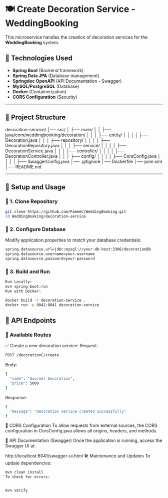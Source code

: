 # 🍽️ Create Decoration Service - WeddingBooking

This microservice handles the creation of decoration services for the **WeddingBooking** system.

## 🚀 Technologies Used

- **Spring Boot** (Backend framework)
- **Spring Data JPA** (Database management)
- **Springdoc OpenAPI** (API Documentation - Swagger)
- **MySQL/PostgreSQL** (Database)
- **Docker** (Containerization)
- **CORS Configuration** (Security)

---

## 📂 Project Structure

decoration-service/ │── src/ │ ├── main/ │ │ ├── java/com/weddingbooking/decoration/ │ │ │ ├── entity/ │ │ │ │ ├── Decoration.java │ │ │ ├── repository/ │ │ │ │ ├── DecorationRepository.java │ │ │ ├── service/ │ │ │ │ ├── DecorationService.java │ │ │ ├── controller/ │ │ │ │ ├── DecorationController.java │ │ │ ├── config/ │ │ │ │ ├── CorsConfig.java │ │ │ │ ├── SwaggerConfig.java │── .gitignore │── Dockerfile │── pom.xml │── README.md

---

## 🔧 Setup and Usage

### 📌 1. Clone Repository

```bash
git clone https://github.com/PammeC/WeddingBooking.git
cd WeddingBooking/decoration-service
```

### 📌 2. Configure Database
Modify application.properties to match your database credentials:
```bash
spring.datasource.url=jdbc:mysql://your-db-host:3306/decorationDB
spring.datasource.username=your-username
spring.datasource.password=your-password
```
### 📌 3. Build and Run
```bash
Run Locally:
mvn spring-boot:run
Run with Docker:
```
```bash
docker build -t decoration-service .
docker run -p 8041:8041 decoration-service
```

## 📡 API Endpoints

### 📌 Available Routes
✅ Create a new decoration service:
Request:
```bash
POST /decorationC/create
```

Body:
```bash
{
  "name": "Gourmet Decoration",
  "price": 5000
}
```
Response:
```bash
{
  "message": "Decoration service created successfully"
}
```
🔗 CORS Configuration
To allow requests from external sources, the CORS configuration in CorsConfig.java allows all origins, headers, and methods.

📜 API Documentation (Swagger)
Once the application is running, access the Swagger UI at:


http://localhost:8041/swagger-ui.html
🛠 Maintenance and Updates
To update dependencies:

```bash
mvn clean install
To check for errors:
```

```bash

mvn verify
```